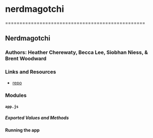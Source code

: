 # nerdmagotchi

=================================================

## Nerdmagotchi

### Authors: Heather Cherewaty, Becca Lee, Siobhan Niess, & Brent Woodward

### Links and Resources

* [repo](https://github.com/hcherewaty/nerdmagotchi)

### Modules
#### `app.js`
##### Exported Values and Methods




#### Running the app 






